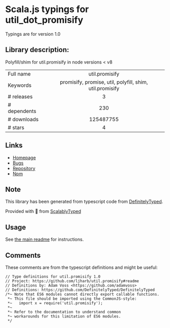 
# Scala.js typings for util_dot_promisify

Typings are for version 1.0

## Library description:
Polyfill/shim for util.promisify in node versions < v8

|                    |                 |
| ------------------ | :-------------: |
| Full name          | util.promisify |
| Keywords           | promisify, promise, util, polyfill, shim, util.promisify |
| # releases         | 3 |
| # dependents       | 230 |
| # downloads        | 125487755 |
| # stars            | 4 |

## Links
- [Homepage](https://github.com/ljharb/util.promisify#readme)
- [Bugs](https://github.com/ljharb/util.promisify/issues)
- [Repository](https://github.com/ljharb/util.promisify)
- [Npm](https://www.npmjs.com/package/util.promisify)
    


## Note
This library has been generated from typescript code from [DefinitelyTyped](https://definitelytyped.org).

Provided with :purple_heart: from [ScalablyTyped](https://github.com/oyvindberg/ScalablyTyped)

## Usage
See [the main readme](../../readme.md) for instructions.

## Comments

These comments are from the typescript definitions and might be useful:
```
// Type definitions for util.promisify 1.0
// Project: https://github.com/ljharb/util.promisify#readme
// Definitions by: Adam Voss <https://github.com/adamvoss>
// Definitions: https://github.com/DefinitelyTyped/DefinitelyTyped
/*~ Note that ES6 modules cannot directly export callable functions.
 *~ This file should be imported using the CommonJS-style:
 *~   import x = require('util.promisify');
 *~
 *~ Refer to the documentation to understand common
 *~ workarounds for this limitation of ES6 modules.
 */

```

